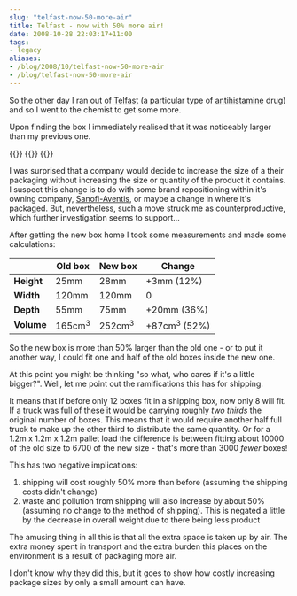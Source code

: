```yaml
---
slug: "telfast-now-50-more-air"
title: Telfast - now with 50% more air!
date: 2008-10-28 22:03:17+11:00
tags:
- legacy
aliases:
- /blog/2008/10/telfast-now-50-more-air
- /blog/telfast-now-50-more-air
---
```


So the other day I ran out of <a href="http://en.wikipedia.org/wiki/Telfast">Telfast</a> (a particular type of <a href="http://en.wikipedia.org/wiki/Antihistamine">antihistamine</a> drug) and so I went to the chemist to get some more.

Upon finding the box I immediately realised that it was noticeably larger than my previous one.

{{<inTextImg url="images/IMG_2734.JPG" height="200px" alt="">}}
{{<inTextImg url="images/IMG_2738.JPG" height="200px" alt="">}}
{{<inTextImg url="images/IMG_2731.JPG" height="200px" alt="">}}

I was surprised that a company would decide to increase the size of a their packaging without increasing the size or quantity of the product it contains. I suspect this change is to do with some brand repositioning within it's owning company, <a href="http://en.wikipedia.org/wiki/Sanofi-Aventis">Sanofi-Aventis</a>, or maybe a change in where it's packaged. But, nevertheless, such a move struck me as counterproductive, which further investigation seems to support...

After getting the new box home I took some measurements and made some calculations:

|           | Old box           | New box           | Change                  |
|-----------|-------------------|-------------------|-------------------------|
|**Height** | 25mm              | 28mm              | +3mm (12%)              |
|**Width**  | 120mm             | 120mm             | 0                       |
|**Depth**  | 55mm              | 75mm              | +20mm (36%)             |
|**Volume** | 165cm<sup>3</sup> | 252cm<sup>3</sub> | +87cm<sup>3</sup> (52%) |


So the new box is more than 50% larger than the old one - or to put it another way, I could fit one and half of the old boxes inside the new one.

At this point you might be thinking "so what, who cares if it's a little bigger?". Well, let me point out the ramifications this has for shipping.

It means that if before only 12 boxes fit in a shipping box, now only 8 will fit. If a truck was full of these it would be carrying roughly <i>two thirds</i> the original number of boxes. This means that it would require another half full truck to make up the other third to distribute the same quantity. Or for a 1.2m x 1.2m x 1.2m pallet load the difference is between fitting about 10000 of the old size to 6700 of the new size - that's more than 3000 <i>fewer</i> boxes!

This has two negative implications:

 1. shipping will cost roughly 50% more than before (assuming the shipping costs didn't change)
 2. waste and pollution from shipping will also increase by about 50% (assuming no change to the method of shipping).
    This is negated a little by the decrease in overall weight due to there being less product

The amusing thing in all this is that all the extra space is taken up by air. The extra money spent in transport and the extra burden this places on the environment is a result of packaging more air.

I don't know why they did this, but it goes to show how costly increasing package sizes by only a small amount can have.
